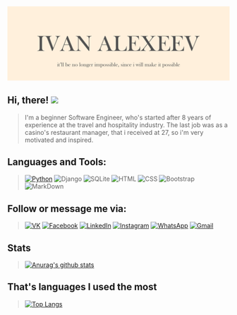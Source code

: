 [![Header](https://github.com/alexeevivan/alexeevivan/blob/main/assets/%D0%91%D0%B5%D0%B7%20%D0%B8%D0%BC%D0%B5%D0%BD%D0%B8-1.png)]()
## Hi, there! <img src="https://raw.githubusercontent.com/MartinHeinz/MartinHeinz/master/wave.gif" width="30px">
> I'm a beginner Software Engineer, who's started after 8 years of experience at the travel and hospitality industry. The last job was as a casino's restaurant manager, that i received at 27, so i'm very motivated and inspired.

## Languages and Tools:
> [![Python](https://img.shields.io/badge/-Python-black?style=for-the-badge&logo=python&logoColor=goldenrod)](https://www.python.org/dev/peps/pep-0020/#id2)
![Django](https://img.shields.io/badge/Django-black?style=for-the-badge&logo=django&logoColor=goldenrod)
![SQLite](https://img.shields.io/badge/SQLite-black?style=for-the-badge&logo=sqlite&logoColor=goldenrod)
![HTML](https://img.shields.io/badge/HTML5-black?style=for-the-badge&logo=html5&logoColor=goldenrod)
![CSS](https://img.shields.io/badge/CSS3-black?style=for-the-badge&logo=css3&logoColor=goldenrod)
![Bootstrap](https://img.shields.io/badge/Bootstrap-black?style=for-the-badge&logo=bootstrap&logoColor=goldenrod)
![MarkDown](https://img.shields.io/badge/Markdown-black?style=for-the-badge&logo=markdown&logoColor=goldenrod)

## Follow or message me via:
> [![VK](https://img.shields.io/badge/-Vk-black?style=for-the-badge&logo=vk&logoColor=blue)](https://vk.com/freedomai)
[![Facebook](https://img.shields.io/badge/-Facebook-black?style=for-the-badge&logo=facebook&logoColor=blue)](https://www.facebook.com/levelup4ever)
[![LinkedIn](https://img.shields.io/badge/-LinkedIn-black?style=for-the-badge&logo=linkedin&logoColor=blue)](https://www.linkedin.com/in/ivan-alexeev-3394791a1/)
[![Instagram](https://img.shields.io/badge/-Instagram-black?style=for-the-badge&logo=instagram&logoColor=blue)](https://www.instagram.com/ivan_alexeev7/)
[![WhatsApp](https://img.shields.io/badge/-WhatsApp-black?style=for-the-badge&logo=whatsapp&logoColor=blue)](https://wa.me/+375447506008)
[![Gmail](https://img.shields.io/badge/-Gmail-black?style=for-the-badge&logo=gmail&logoColor=blue)](https://alexeevivan92@gmail.com)

## Stats
> [![Anurag's github stats](https://github-readme-stats.vercel.app/api?username=alexeevivan&show_icons=True&theme=solarized-light&title_color=DAA521&icon_color=007EC6&border_color=2F363D&text_color=8B949E&bg_color=0D1115)](https://github.com/anuraghazra/github-readme-stats)

## That's languages I used the most
> [![Top Langs](https://github-readme-stats.vercel.app/api/top-langs/?username=alexeevivan&layout=compact&theme=solarized-light&title_color=DAA521&border_color=2F363D&text_color=8B949E&bg_color=0D1115)](https://github.com/anuraghazra/github-readme-stats)
